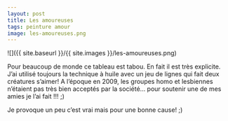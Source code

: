 ```yaml
---
layout: post
title: Les amoureuses
tags: peinture amour
image: les-amoureuses.png
---
```


![]({{ site.baseurl }}/{{ site.images }}/les-amoureuses.png)

Pour beaucoup de monde ce tableau est tabou. En fait il est très explicite. J’ai utilisé toujours la technique à huile avec un jeu de lignes qui fait deux créatures s’aimer! A l’époque en 2009, les groupes homo et lesbiennes n’étaient pas très bien acceptés par la société… pour soutenir une de mes amies je l’ai fait !!! ;)

Je provoque un peu c’est vrai mais pour une bonne cause! ;)